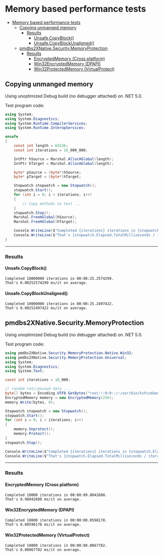 # Memory based performance tests

- [Memory based performance tests](#memory-based-performance-tests)
  - [Copying unmanged memory](#copying-unmanged-memory)
    - [Results](#results)
      - [Unsafe.CopyBlock()](#unsafecopyblock)
      - [Unsafe.CopyBlockUnaligned()](#unsafecopyblockunaligned)
  - [pmdbs2XNative.Security.MemoryProtection](#pmdbs2xnativesecuritymemoryprotection)
    - [Results](#results-1)
      - [EncryptedMemory (Cross platform)](#encryptedmemory-cross-platform)
      - [Win32EncryptedMemory (DPAPI)](#win32encryptedmemory-dpapi)
      - [Win32ProtectedMemory (VirtualProtect)](#win32protectedmemory-virtualprotect)

## Copying unmanged memory

Using unoptimized Debug build (no debugger attached) on .NET 5.0.

Test program code:

```csharp
using System;
using System.Diagnostics;
using System.Runtime.CompilerServices;
using System.Runtime.InteropServices;

unsafe
{
    const int length = 65536;
    const int iterations = 10_000_000;

    IntPtr hSource = Marshal.AllocHGlobal(length);
    IntPtr hTarget = Marshal.AllocHGlobal(length);

    byte* pSource = (byte*)hSource;
    byte* pTarget = (byte*)hTarget;

    Stopwatch stopwatch = new Stopwatch();
    stopwatch.Start();
    for (int i = 0; i < iterations; i++)
    {
        // Copy methods to test ...
    }
    stopwatch.Stop();
    Marshal.FreeHGlobal(hSource);
    Marshal.FreeHGlobal(hTarget);

    Console.WriteLine($"Completed {iterations} iterations in {stopwatch.Elapsed}.");
    Console.WriteLine($"That's {stopwatch.Elapsed.TotalMilliseconds / iterations} ms/it on average.");
}
```

---

### Results

#### Unsafe.CopyBlock()

```text
Completed 10000000 iterations in 00:00:25.2574299.
That's 0.00252574299 ms/it on average.
```

#### Unsafe.CopyBlockUnaligned()

```text
Completed 10000000 iterations in 00:00:25.2497422.
That's 0.00252497422 ms/it on average.
```

## pmdbs2XNative.Security.MemoryProtection

Using unoptimized Debug build (no debugger attached) on .NET 5.0.

Test program code:

```csharp
using pmdbs2XNative.Security.MemoryProtection.Native.Win32;
using pmdbs2XNative.Security.MemoryProtection.Universal;
using System;
using System.Diagnostics;
using System.Text;

const int iterations = 10_000;

// random /etc/passwd data ...
byte[] bytes = Encoding.UTF8.GetBytes("root:!:0:0::/:/usr/bin/ksh\ndaemon:!:1:1::/etc:\nbin:!:2:2::/bin:\nsys:!:3:3::/usr/sys:\nadm:!:4:4::/var/adm:\nuucp:!:5:5::/usr/lib/uucp: \nguest:!:100:100::/home/guest:\nnobody:!:4294967294:4294967294::/:\nlpd:!:9:4294967294::/:");
EncryptedMemory memory = new EncryptedMemory(256);
memory.Write(bytes, 0);

Stopwatch stopwatch = new Stopwatch();
stopwatch.Start();
for (int i = 0; i < iterations; i++)
{
    memory.Unprotect();
    memory.Protect();
}
stopwatch.Stop();

Console.WriteLine($"Completed {iterations} iterations in {stopwatch.Elapsed}.");
Console.WriteLine($"That's {stopwatch.Elapsed.TotalMilliseconds / iterations} ms/it on average.");
```

---

### Results

#### EncryptedMemory (Cross platform)

```text
Completed 10000 iterations in 00:00:09.8042608.
That's 0.98042608 ms/it on average.
```

#### Win32EncryptedMemory (DPAPI)

```text
Completed 10000 iterations in 00:00:00.0598178.
That's 0.00598178 ms/it on average.
```

#### Win32ProtectedMemory (VirtualProtect)

```text
Completed 10000 iterations in 00:00:00.0067782.
That's 0.00067782 ms/it on average.
```
